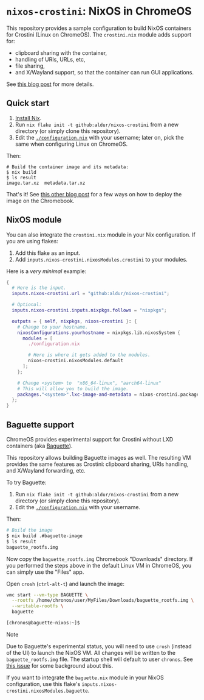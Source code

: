 # `nixos-crostini`: NixOS in ChromeOS

This repository provides a sample configuration to build NixOS containers for
Crostini (Linux on ChromeOS). The `crostini.nix` module adds support for:

- clipboard sharing with the container,
- handling of URIs, URLs, etc,
- file sharing,
- and X/Wayland support, so that the container can run GUI applications.

See [this blog post][0] for more details.

## Quick start

1. [Install Nix][1].
1. Run `nix flake init -t github:aldur/nixos-crostini` from a new directory (or
   simply clone this repository).
1. Edit the [`./configuration.nix`](./configuration.nix) with your username;
   later on, pick the same when configuring Linux on ChromeOS.

Then:

```shell
# Build the container image and its metadata:
$ nix build
$ ls result
image.tar.xz  metadata.tar.xz
```

That's it! See [this other blog post][2] for a few ways on how to deploy the
image on the Chromebook.

## NixOS module

You can also integrate the `crostini.nix` module in your Nix configuration. If
you are using flakes:

1. Add this flake as an input.
1. Add `inputs.nixos-crostini.nixosModules.crostini` to your modules.

Here is a _very minimal_ example:

```nix
{
  # Here is the input.
  inputs.nixos-crostini.url = "github:aldur/nixos-crostini";

  # Optional:
  inputs.nixos-crostini.inputs.nixpkgs.follows = "nixpkgs";

  outputs = { self, nixpkgs, nixos-crostini }: {
    # Change to your hostname.
    nixosConfigurations.yourhostname = nixpkgs.lib.nixosSystem {
      modules = [
        ./configuration.nix

        # Here is where it gets added to the modules.
        nixos-crostini.nixosModules.default
      ];
    };

    # Change <system> to  "x86_64-linux", "aarch64-linux"
    # This will allow you to build the image.
    packages."<system>".lxc-image-and-metadata = nixos-crostini.packages."<system>".default;
  };
}
```

## Baguette support

ChromeOS provides experimental support for Crostini without LXD containers (aka
[Baguette][3]).

This repository allows building Baguette images as well. The resulting VM
provides the same features as Crostini: clipboard sharing, URIs handling, and
X/Wayland forwarding, etc.

To try Baguette:

1. Run `nix flake init -t github:aldur/nixos-crostini` from a new directory (or
   simply clone this repository).
1. Edit the [`./configuration.nix`](./configuration.nix) with your username.

Then:

```bash
# Build the image
$ nix build .#baguette-image
$ ls result
baguette_rootfs.img
```

Now copy the `baguette_rootfs.img` Chromebook "Downloads" directory. If you
performed the steps above in the default Linux VM in ChromeOS, you can simply
use the "Files" app.

Open `crosh` (`ctrl-alt-t`) and launch the image:

```bash
vmc start --vm-type BAGUETTE \
  --rootfs /home/chronos/user/MyFiles/Downloads/baguette_rootfs.img \
  --writable-rootfs \
  baguette

[chronos@baguette-nixos:~]$
```

> [!NOTE]  
> Due to Baguette's experimental status, you will need to use `crosh` (instead
  of the UI) to launch the NixOS VM. All changes will be written to the
  `baguette_rootfs.img` file. The startup shell will default to user `chronos`.
  See [this issue][4] for some background about this.

If you want to integrate the `baguette.nix` module in your NixOS configuration,
use this flake's `inputs.nixos-crostini.nixosModules.baguette`.

[0]: https://aldur.blog/articles/2025/06/19/nixos-in-crostini
[1]: https://github.com/DeterminateSystems/nix-installer
[2]: https://aldur.blog/micros/2025/07/19/more-ways-to-bootstrap-nixos-containers/
[3]: https://chromium.googlesource.com/chromiumos/platform2/+/HEAD/vm_tools/baguette_image/
[4]: https://github.com/aldur/nixos-crostini/issues/1#issuecomment-3418319309
